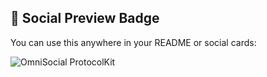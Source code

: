 ## 🧵 Social Preview Badge

You can use this anywhere in your README or social cards:

![OmniSocial ProtocolKit](https://img.shields.io/badge/OmniSocial_Hub-Federated%20Freedom-blueviolet?logo=activitypub&style=for-the-badge)
